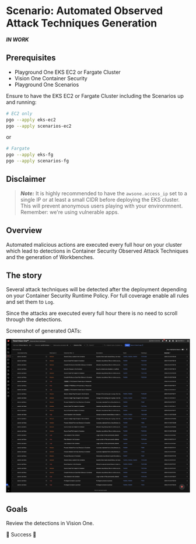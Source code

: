 # Scenario: Automated Observed Attack Techniques Generation

***IN WORK***

## Prerequisites

- Playground One EKS EC2 or Fargate Cluster
- Vision One Container Security
- Playground One Scenarios

Ensure to have the EKS EC2 or Fargate Cluster including the Scenarios up and running:

```sh
# EC2 only
pgo --apply eks-ec2
pgo --apply scenarios-ec2
```

or

```sh
# Fargate
pgo --apply eks-fg
pgo --apply scenarios-fg
```

## Disclaimer

> ***Note:*** It is highly recommended to have the `awsone.access_ip` set to a single IP or at least a small CIDR before deploying the EKS cluster. This will prevent anonymous users playing with your environmnent. Remember: we're using vulnerable apps.

## Overview

Automated malicious actions are executed every full hour on your cluster which lead to detections in Container Security Observed Attack Techniques and the generation of Workbenches.

## The story

Several attack techniques will be detected after the deployment depending on your Container Security Runtime Policy. For full coverage enable all rules and set them to `Log`.

Since the attacks are executed every full hour there is no need to scroll through the detections.

Screenshot of generated OATs:

![alt text](images/oat-generation-01.png "OATs")

## Goals

Review the detections in Vision One.

🎉 Success 🎉
